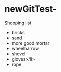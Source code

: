 # newGitTest-
<hl>Shopping list</hl>
<ul>
  <li>bricks</li>
  <li>sand</li>
  <li>more good mortar</li>
  <li>wheelbarrow</li>
  <li>shovel</li>
  <li>gloves>/li>
  <li>rope</li>
  </ul>
  

